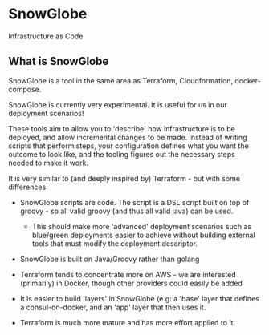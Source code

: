 # SnowGlobe
Infrastructure as Code

## What is SnowGlobe

SnowGlobe is a tool in the same area as Terraform, Cloudformation, docker-compose.

SnowGlobe is currently very experimental. It is useful for us in our deployment scenarios!

These tools aim to allow you to 'describe' how infrastructure is to be deployed, and allow incremental changes to be made. Instead of writing scripts that perform steps, your configuration defines what you want the outcome to look like, and the tooling figures out the necessary steps needed to make it work.


It is very similar to (and deeply inspired by) Terraform - but with some differences

* SnowGlobe scripts are code. The script is a DSL script built on top of groovy - so all valid groovy (and thus all valid java) can be used.
  - This should make more 'advanced' deployment scenarios such as blue/green deployments easier to achieve without building external tools that must modify the deployment descriptor.

* SnowGlobe is built on Java/Groovy rather than golang

* Terraform tends to concentrate more on AWS - we are interested (primarily) in Docker, though other providers could easily be added

* It is easier to build 'layers' in SnowGlobe (e.g: a 'base' layer that defines a consul-on-docker, and an 'app' layer that then uses it.

* Terraform is much more mature and has more effort applied to it.

